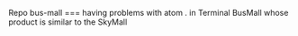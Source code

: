 Repo bus-mall
=== having problems with atom . in Terminal
BusMall whose product is similar to the SkyMall
